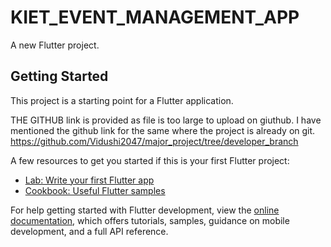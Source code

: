 # KIET_EVENT_MANAGEMENT_APP

A new Flutter project.

## Getting Started

This project is a starting point for a Flutter application.



THE GITHUB link is provided as file is too large to upload on giuthub.
I have mentioned the github link for the same where the project is already on git.
https://github.com/Vidushi2047/major_project/tree/developer_branch

A few resources to get you started if this is your first Flutter project:

- [Lab: Write your first Flutter app](https://docs.flutter.dev/get-started/codelab)
- [Cookbook: Useful Flutter samples](https://docs.flutter.dev/cookbook)

For help getting started with Flutter development, view the
[online documentation](https://docs.flutter.dev/), which offers tutorials,
samples, guidance on mobile development, and a full API reference.
